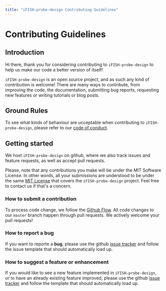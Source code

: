 ```yaml
---
title: "iFISH-probe-design Contributing Guidelines"
---
```


# Contributing Guidelines

## Introduction

Hi there, thank you for considering contributing to `iFISH-probe-design` to help us make our code a better version of itself!

`iFISH-probe-design` is an open source project, and as such any kind of contribution is welcome! There are many ways to contribute, from improving the code, the documentation, submitting bug reports, requesting new features or writing tutorials or blog posts.

## Ground Rules

To see what kinds of behaviour are ucceptable when contributing to `iFISH-probe-design`, please refer to our [code of conduct](https://ggirelli.github.io/gpseqc/code_of_conduct).

## Getting started

We host `iFISH-probe-design` on github, where we also track issues and feature requests, as well as accept pull requests.

Please, note that any contributions you make will be under the MIT Software License. In other words, all your submissions are understood to be under the same [MIT License](http://choosealicense.com/licenses/mit/) that covers the `iFISH-probe-design` project. Feel free to contact us if that's a concern.

### How to submit a contribution

To process code change, we follow the [Github Flow](https://guides.github.com/introduction/flow/index.html). All code changes to our `master` branch happen through pull requests. We actively welcome your pull requests!

### How to report a bug

If you want to reporte a **bug**, please use the github [issue tracker](https://github.com/ggirelli/iFISH-probe-design/issues) and follow the issue template that should automatically load up.

### How to suggest a feature or enhancement

If you would like to see a new feature implemented in `iFISH-probe-design`, or to have an already existing feature improved, please use the github [issue tracker](https://github.com/ggirelli/iFISH-probe-design/issues) and follow the template that should automatically load up.
